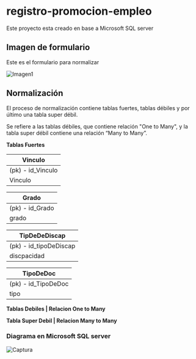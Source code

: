 
# registro-promocion-empleo
Este proyecto esta creado en base a Microsoft SQL server

## Imagen de formulario
Este es el formulario para normalizar

![Imagen1](https://user-images.githubusercontent.com/58866695/152699384-ae4dc0cc-1f00-47d2-85ca-d49d961244de.jpg)


## Normalización 
El proceso de normalización contiene tablas fuertes, tablas débiles y por último una tabla super débil.

Se refiere a las tablas débiles, que contiene relación "One to Many", y la tabla super débil contiene una relación “Many to Many”.


**Tablas Fuertes**


| Vinculo | 
| ------ |
| (pk) - id_Vinculo |
| Vinculo |

| Grado | 
| ------ |
| (pk) - id_Grado |
| grado |

| TipDeDeDiscap | 
| ------ |
| (pk) - id_tipoDeDiscap |
| discpacidad |

| TipoDeDoc | 
| ------ |
| (pk) - id_TipoDeDoc |
| tipo |

**Tablas Debiles | Relacion One to Many**






**Tabla Super Debil | Relacion Many to Many**






### Diagrama en Microsoft SQL server
![Captura](https://user-images.githubusercontent.com/58866695/152699247-f0ff7d30-829d-4285-a9f7-d4a925e715c0.PNG)
